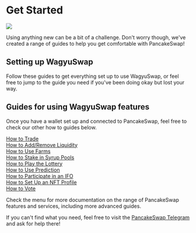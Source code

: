 # Get Started

![](../.gitbook/assets/docs-masthead-15-%20%281%29.png)

Using anything new can be a bit of a challenge. Don't worry though, we've created a range of guides to help you get comfortable with PancakeSwap!

## Setting up WagyuSwap

Follow these guides to get everything set up to use WagyuSwap, or feel free to jump to the guide you need if you've been doing okay but lost your way.

## Guides for using WagyuSwap features

Once you have a wallet set up and connected to PancakeSwap, feel free to check our other how to guides below.

[How to Trade](https://docs.pancakeswap.finance/products/pancakeswap-exchange/trade-guide)  
[How to Add/Remove Liquidity](https://docs.pancakeswap.finance/products/pancakeswap-exchange/liquidity-guide)  
[How to Use Farms](https://docs.pancakeswap.finance/products/yield-farming/how-to-use-farms)  
[How to Stake in Syrup Pools](https://docs.pancakeswap.finance/products/syrup-pool/syrup-pool-guide)  
[How to Play the Lottery](https://docs.pancakeswap.finance/products/lottery/lottery-guide)  
[How to Use Prediction](https://docs.pancakeswap.finance/products/prediction/prediction-guide)  
[How to Participate in an IFO](https://docs.pancakeswap.finance/products/ifo-initial-farm-offering/ifo-guide)  
[How to Set Up an NFT Profile](https://docs.pancakeswap.finance/products/nft-profile-system/profile-guide)  
[How to Vote](https://docs.pancakeswap.finance/products/voting/voting-guide)

Check the menu for more documentation on the range of PancakeSwap features and services, including more advanced guides.

If you can't find what you need, feel free to visit the [PancakeSwap Telegram](https://t.me/pancakeswap) and ask for help there!

